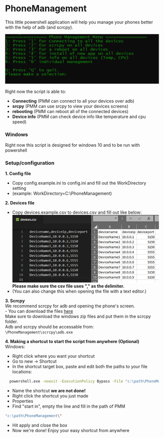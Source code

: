 # PhoneManagement
This little powershell application will help you manage your phones better with the help of adb (and scrcpy).

![screenshot](assets/menu.png)

Right now the script is able to:

 - **Connecting** (PMM can connect to all your devices over adb)
 - **srcpy** (PMM can use srcpy to view your devices screens)
 - **rebooting** (PMM can reboot all of the connected devices)
 - **Device info** (PMM can check device info like temperature and cpu speed)

 ### Windows
 Right now this script is designed for windows 10 and to be run with powershell

 ### Setup/configuration
 **1. Config file**  
 - Copy config.example.ini to config.ini and fill out the WorkDirectory setting
 - (example: WorkDirectory=C:\PhoneManagement)

 **2. Devices file**  
 - Copy devices.example.csv to devices.csv and fill out like below:
 ![screenshot](assets/devices.png)  
 **Please make sure the csv file uses "," as the delimiter.**  
 - (You can also change this when opening the file with a text editor.)  

  **3. Scrcpy**  
    We recommend scrcpy for adb and opening the phone's screen.  
    - You can download the files [here](https://github.com/Genymobile/scrcpy)  
    Make sure to download the windows zip files and put them in the scrcpy folder.  
    Adb and scrcpy should be accessable from:
    ```
    \PhoneManagement\scrcpy\adb.exe
    ```

**4. Making a shortcut to start the script from anywhere (Optional)**  
Windows:
  - Right click where you want your shortcut
  - Go to new -> Shortcut
  - In the shortcut target box, paste and edit both the paths to your file locations: 
  ```bash
    powershell.exe -noexit -ExecutionPolicy Bypass -File "c:\path\PhoneManagement\Start.ps1"
  ```
  - Name the shortcut **we are not done!**
  - Right click the shortcut you just made
  - Properties
  - Find "start in", empty the line and fill in the path of PMM
  ```bash
  "c:\path\PhoneManagement\"
  ```
  - Hit apply and close the box
  - Now we're done! Enjoy your easy shortcut from anywhere

